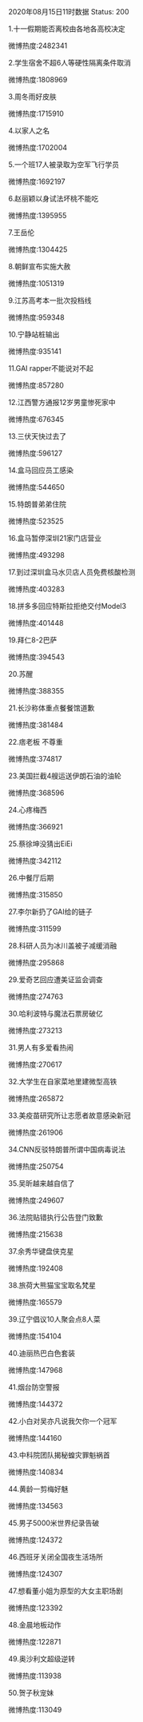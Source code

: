 2020年08月15日11时数据
Status: 200

1.十一假期能否离校由各地各高校决定

微博热度:2482341

2.学生宿舍不超6人等硬性隔离条件取消

微博热度:1808969

3.周冬雨好皮肤

微博热度:1715910

4.以家人之名

微博热度:1702004

5.一个班17人被录取为空军飞行学员

微博热度:1692197

6.赵丽颖以身试法坏桃不能吃

微博热度:1395955

7.王岳伦

微博热度:1304425

8.朝鲜宣布实施大赦

微博热度:1051319

9.江苏高考本一批次投档线

微博热度:959348

10.宁静站桩输出

微博热度:935141

11.GAI rapper不能说对不起

微博热度:857280

12.江西警方通报12岁男童惨死家中

微博热度:676345

13.三伏天快过去了

微博热度:596127

14.盒马回应员工感染

微博热度:544650

15.特朗普弟弟住院

微博热度:523525

16.盒马暂停深圳21家门店营业

微博热度:493298

17.到过深圳盒马水贝店人员免费核酸检测

微博热度:403283

18.拼多多回应特斯拉拒绝交付Model3

微博热度:401448

19.拜仁8-2巴萨

微博热度:394543

20.苏醒

微博热度:388355

21.长沙称体重点餐餐馆道歉

微博热度:381484

22.痞老板 不尊重

微博热度:374817

23.美国拦截4艘运送伊朗石油的油轮

微博热度:368596

24.心疼梅西

微博热度:366921

25.蔡徐坤没猜出EiEi

微博热度:342112

26.中餐厅后期

微博热度:315850

27.李尔新扔了GAI给的链子

微博热度:311599

28.科研人员为冰川盖被子减缓消融

微博热度:295868

29.爱奇艺回应遭美证监会调查

微博热度:274763

30.哈利波特与魔法石票房破亿

微博热度:273213

31.男人有多爱看热闹

微博热度:270617

32.大学生在自家菜地里建微型高铁

微博热度:265872

33.美疫苗研究所让志愿者故意感染新冠

微博热度:261906

34.CNN反驳特朗普所谓中国病毒说法

微博热度:250754

35.吴昕越来越自信了

微博热度:249607

36.法院贴错执行公告登门致歉

微博热度:215638

37.余秀华键盘侠克星

微博热度:192408

38.旅荷大熊猫宝宝取名梵星

微博热度:165579

39.辽宁倡议10人聚会点8人菜

微博热度:154104

40.迪丽热巴白色套装

微博热度:147968

41.烟台防空警报

微博热度:144372

42.小白对吴亦凡说我欠你一个冠军

微博热度:144160

43.中科院团队揭秘蝗灾罪魁祸首

微博热度:140834

44.黄龄一剪梅好魅

微博热度:134563

45.男子5000米世界纪录告破

微博热度:124372

46.西班牙关闭全国夜生活场所

微博热度:124307

47.想看董小姐为原型的大女主职场剧

微博热度:123392

48.金晨地板动作

微博热度:122871

49.奥沙利文超级逆转

微博热度:113938

50.贺子秋宠妹

微博热度:113049

